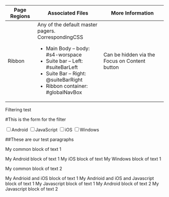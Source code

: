|Page Regions | Associated Files | More Information |
|-------------|------------------|------------------ |
| Ribbon | Any of the default master pagers. <br/>CorrespondingCSS <ul><li>Main Body – body: #s4-worspace</li><li>Suite bar – Left: #suiteBarLeft</li><li>Suite Bar – Right: @suiteBarRight</li><li>Ribbon container: #globalNavBox</li></ul> | Can be hidden via the Focus on Content button |


Filtering test

<script type="text/javascript">
        function filter()
        {
            alert("Filter selected");
            evaporate();
            disevaporate();
        }

        function evaporate()
        {
           
            if (document.getElementById("andCheck").checked == false)
                {
                var androids = document.getElementsByClassName("android");

                for (i = 0; i < androids.length; i++) {
                    androids[i].style.display = "none";
                }
            }
            if (document.getElementById("jsCheck").checked == false) {
                var javascripts = document.getElementsByClassName("js");
                for (i = 0; i < javascripts.length; i++) {
                    javascripts[i].style.display = "none";
                }
            }

           

            if (document.getElementById("winCheck").checked == false) {
                var wins = document.getElementsByClassName("windows");

                for (i = 0; i < wins.length; i++) {
                    wins[i].style.display = "none";
                }
            }

            if (document.getElementById("iosCheck").checked == false) {
                var apples = document.getElementsByClassName("ios");

                for (i = 0; i < apples.length; i++) {
                    apples[i].style.display = "none";
                }
            }

        }

        function disevaporate()
        {

            if (document.getElementById("andCheck").checked == true) {
                var androids = document.getElementsByClassName("android");

                for (i = 0; i < androids.length; i++) {
                    androids[i].style.display = "block";
                }
            }
            if (document.getElementById("jsCheck").checked == true) {
                var javascripts = document.getElementsByClassName("js");

                for (i = 0; i < javascripts.length; i++) {
                    javascripts[i].style.display = "block";
                }
            }

           

            if (document.getElementById("winCheck").checked == true) {
                var wins = document.getElementsByClassName("windows");

                for (i = 0; i < wins.length; i++) {
                    wins[i].style.display = "block";
                }
            }


            if (document.getElementById("iosCheck").checked == true) {
                var apples = document.getElementsByClassName("ios");

                for (i = 0; i < apples.length; i++) {
                    apples[i].style.display = "block";
                }
            }

        }
 </script>
    
  #This is the form for the filter

 <form>
 <input type="checkbox" id="andCheck" name="android" onchange="filter()" />Android
 <input type="checkbox" id="jsCheck" name="javascript" onchange="filter()" />JavaScript
 <input type="checkbox" id="iosCheck" name="ios" onchange="filter()" />iOS
 <input type="checkbox" id="winCheck" name="windows" onchange="filter()" />Windows
 </form>
  
##These are our test paragraphs

My common block of text 1

 <span class="android">
 My Android block of text 1
 </span>

 <span class="ios">
 My iOS block of text
 </span>

 <span class="windows">
 My Windows block of text 1
 </span>

 My common block of text 2
 
 <span class="android ios">
 My Andrioid and iOS block of text 1
 </span>

 <span class="android ios js">
 My Andrioid and iOS and Javascript block of text 1
 </span>

 <span class="js">
 My Javascript block of text 1
 </span>

 <span class="android">
 My Android block of text 2
 </span>

<span class="js">
My Javascript block of text 2
</span>
